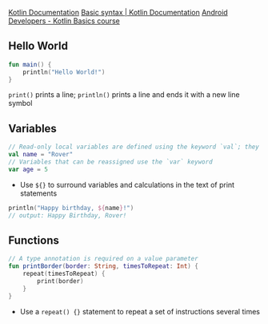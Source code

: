 [Kotlin Documentation](https://kotlinlang.org/docs/home.html)
[Basic syntax | Kotlin Documentation](https://kotlinlang.org/docs/basic-syntax.html)
[Android Developers - Kotlin Basics course](https://developer.android.com/courses/android-basics-kotlin/course)

## Hello World

```kotlin
fun main() {
	println("Hello World!")
}
```

`print()` prints a line; `println()` prints a line and ends it with a new line symbol

## Variables

```kotlin
// Read-only local variables are defined using the keyword `val`; they can be assigned a value only once
val name = "Rover"
// Variables that can be reassigned use the `var` keyword
var age = 5
```

- Use `${}` to surround variables and calculations in the text of print statements

```kotlin
println("Happy birthday, ${name}!")
// output: Happy Birthday, Rover!
```

## Functions

```kotlin
// A type annotation is required on a value parameter
fun printBorder(border: String, timesToRepeat: Int) {
	repeat(timesToRepeat) {
		print(border)
	}
}
```

- Use a `repeat() {}` statement to repeat a set of instructions several times
